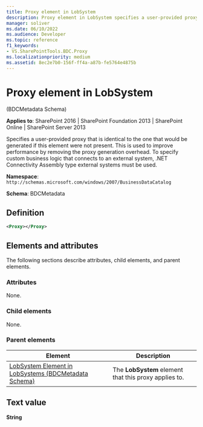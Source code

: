 ```yaml
---
title: Proxy element in LobSystem
description: Proxy element in LobSystem specifies a user-provided proxy that is identical to the one that would be generated if this element were not present.
manager: soliver
ms.date: 06/10/2022
ms.audience: Developer
ms.topic: reference
f1_keywords:
- VS.SharePointTools.BDC.Proxy
ms.localizationpriority: medium
ms.assetid: 8ec2e7b0-156f-ff4a-a87b-fe5764e4875b
---
```


# Proxy element in LobSystem

(BDCMetadata Schema)

**Applies to**: SharePoint 2016 | SharePoint Foundation 2013 | SharePoint Online | SharePoint Server 2013

Specifies a user-provided proxy that is identical to the one that would be generated if this element were not present. This is used to improve performance by removing the proxy generation overhead. To specify custom business logic that connects to an external system, .NET Connectivity Assembly type external systems must be used.

**Namespace**: `http://schemas.microsoft.com/windows/2007/BusinessDataCatalog`

**Schema**: BDCMetadata

## Definition

```XML
<Proxy></Proxy>
```

## Elements and attributes

The following sections describe attributes, child elements, and parent elements.

### Attributes

None.

### Child elements

None.

### Parent elements

|Element|Description|
|-------|-----------|
[LobSystem Element in LobSystems (BDCMetadata Schema)](lobsystem-element-in-lobsystems-bdcmetadata-schema.md)|The **LobSystem** element that this proxy applies to.|

## Text value

**String**
